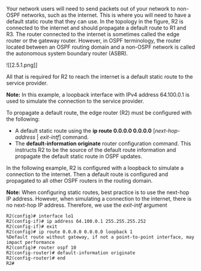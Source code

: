 Your network users will need to send packets out of your network to non-OSPF networks, such as the internet. This is where you will need to have a default static route that they can use. In the topology in the figure, R2 is connected to the internet and should propagate a default route to R1 and R3. The router connected to the internet is sometimes called the edge router or the gateway router. However, in OSPF terminology, the router located between an OSPF routing domain and a non-OSPF network is called the autonomous system boundary router (ASBR).

![[2.5.1.png]]

All that is required for R2 to reach the internet is a default static route to the service provider.

**Note:** In this example, a loopback interface with IPv4 address 64.100.0.1 is used to simulate the connection to the service provider.

To propagate a default route, the edge router (R2) must be configured with the following:

- A default static route using the **ip route 0.0.0.0 0.0.0.0** [_next-hop-address_ | _exit-intf_] command.
- The **default-information originate** router configuration command. This instructs R2 to be the source of the default route information and propagate the default static route in OSPF updates.

In the following example, R2 is configured with a loopback to simulate a connection to the internet. Then a default route is configured and propagated to all other OSPF routers in the routing domain.

**Note:** When configuring static routes, best practice is to use the next-hop IP address. However, when simulating a connection to the internet, there is no next-hop IP address. Therefore, we use the _exit-intf_ argument

```
R2(config)# interface lo1
R2(config-if)# ip address 64.100.0.1 255.255.255.252 
R2(config-if)# exit
R2(config)# ip route 0.0.0.0 0.0.0.0 loopback 1
%Default route without gateway, if not a point-to-point interface, may impact performance
R2(config)# router ospf 10
R2(config-router)# default-information originate
R2(config-router)# end
R2#
```